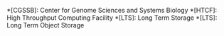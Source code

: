 *[CGSSB]: Center for Genome Sciences and Systems Biology
*[HTCF]: High Throughput Computing Facility
*[LTS]: Long Term Storage
*[LTS]: Long Term Object Storage
